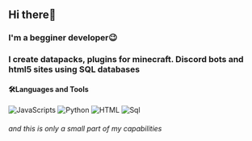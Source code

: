 ## Hi there👋
### I'm a begginer developer😉
### I create datapacks, plugins for minecraft. Discord bots and html5 sites using SQL databases

#### 🛠️Languages and Tools
![JavaScripts](https://img.shields.io/badge/-JavaScript-090909?style=flat&logo=JavaScript)
![Python](https://img.shields.io/badge/-Python-090909?style=flat&logo=Python)
![HTML](https://img.shields.io/badge/-HTML-090909?style=flat&logo=html5)
![Sql](https://img.shields.io/badge/-SQL-090909?style=flat&logo=mysql)
###### and this is only a small part of my capabilities
